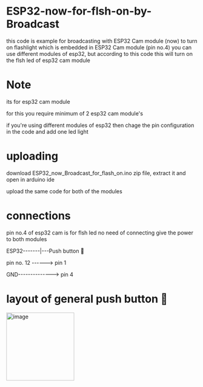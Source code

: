 # ESP32-now-for-flsh-on-by-Broadcast
this code is example for broadcasting with ESP32 Cam module (now) to turn on flashlight which is embedded in ESP32 Cam module (pin no.4)
you can use different modules of esp32, but according to this code this will turn on the flsh led of esp32 cam module
# Note 
its for esp32 cam module 

for this you require minimum of 2 esp32 cam module's 

if you're using different modules of esp32 then chage the pin configuration in the code and add one led light 
# uploading
download ESP32_now_Broadcast_for_flash_on.ino zip file, extract it and open in arduino ide

upload the same code for both of the modules
# connections
pin no.4 of esp32 cam is for flsh led no need of connecting 
give the power to both modules

ESP32-------|---Push button 🔳 

pin no. 12 ------> pin 1

GND--------------> pin 4
# layout of general push button 🔳
<img width="179" alt="image" src="https://github.com/user-attachments/assets/1ef853b9-3abc-4f5c-8113-58b710d1dffc">

